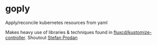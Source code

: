 # goply

Apply/reconcile kubernetes resources from yaml

Makes heavy use of libraries & techniques found in [fluxcd/kustomize-controller](https://github.com/fluxcd/kustomize-controller).
Shoutout [Stefan Prodan](https://github.com/stefanprodan)
